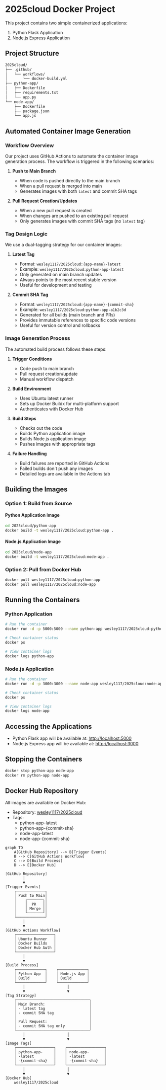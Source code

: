 # 2025cloud Docker Project

This project contains two simple containerized applications:

1. Python Flask Application
2. Node.js Express Application

## Project Structure

```bash
2025cloud/
├── .github/
│   └── workflows/
│       └── docker-build.yml
├── python-app/
│   ├── Dockerfile
│   ├── requirements.txt
│   └── app.py
└── node-app/
    ├── Dockerfile
    ├── package.json
    └── app.js
```

## Automated Container Image Generation

### Workflow Overview

Our project uses GitHub Actions to automate the container image generation process. The workflow is triggered in the following scenarios:

1. **Push to Main Branch**
   - When code is pushed directly to the main branch
   - When a pull request is merged into main
   - Generates images with both `latest` and commit SHA tags

2. **Pull Request Creation/Updates**
   - When a new pull request is created
   - When changes are pushed to an existing pull request
   - Only generates images with commit SHA tags (no `latest` tag)

### Tag Design Logic

We use a dual-tagging strategy for our container images:

1. **Latest Tag**
   - Format: `wesley1117/2025cloud:{app-name}-latest`
   - Example: `wesley1117/2025cloud:python-app-latest`
   - Only generated on main branch updates
   - Always points to the most recent stable version
   - Useful for development and testing

2. **Commit SHA Tag**
   - Format: `wesley1117/2025cloud:{app-name}-{commit-sha}`
   - Example: `wesley1117/2025cloud:python-app-a1b2c3d`
   - Generated for all builds (main branch and PRs)
   - Provides immutable references to specific code versions
   - Useful for version control and rollbacks

### Image Generation Process

The automated build process follows these steps:

1. **Trigger Conditions**
   - Code push to main branch
   - Pull request creation/update
   - Manual workflow dispatch

2. **Build Environment**
   - Uses Ubuntu latest runner
   - Sets up Docker Buildx for multi-platform support
   - Authenticates with Docker Hub

3. **Build Steps**
   - Checks out the code
   - Builds Python application image
   - Builds Node.js application image
   - Pushes images with appropriate tags

4. **Failure Handling**
   - Build failures are reported in GitHub Actions
   - Failed builds don't push any images
   - Detailed logs are available in the Actions tab

## Building the Images

### Option 1: Build from Source

#### Python Application Image

```bash
cd 2025cloud/python-app
docker build -t wesley1117/2025cloud:python-app .
```

#### Node.js Application Image

```bash
cd 2025cloud/node-app
docker build -t wesley1117/2025cloud:node-app .
```

### Option 2: Pull from Docker Hub

```bash
docker pull wesley1117/2025cloud:python-app
docker pull wesley1117/2025cloud:node-app
```

## Running the Containers

### Python Application

```bash
# Run the container
docker run -d -p 5000:5000 --name python-app wesley1117/2025cloud:python-app

# Check container status
docker ps

# View container logs
docker logs python-app
```

### Node.js Application

```bash
# Run the container
docker run -d -p 3000:3000 --name node-app wesley1117/2025cloud:node-app

# Check container status
docker ps

# View container logs
docker logs node-app
```

## Accessing the Applications

- Python Flask app will be available at: <http://localhost:5000>
- Node.js Express app will be available at: <http://localhost:3000>

## Stopping the Containers

```bash
docker stop python-app node-app
docker rm python-app node-app
```

## Docker Hub Repository

All images are available on Docker Hub:

- Repository: [wesley1117/2025cloud](https://hub.docker.com/r/wesley1117/2025cloud)
- Tags:
  - python-app-latest
  - python-app-{commit-sha}
  - node-app-latest
  - node-app-{commit-sha} 

```mermaid
graph TD
    A[GitHub Repository] --> B[Trigger Events]
    B --> C[GitHub Actions Workflow]
    C --> D[Build Process]
    D --> E[Docker Hub]

[GitHub Repository]
        │
        ▼
[Trigger Events]
    ┌─────────────┐
    │ Push to Main│
    │    ┌───────┐│
    │    │  PR   ││
    │    │ Merge ││
    │    └───────┘│
    └─────────────┘
        │
        ▼
[GitHub Actions Workflow]
    ┌─────────────────┐
    │ Ubuntu Runner   │
    │ Docker Buildx   │
    │ Docker Hub Auth │
    └─────────────────┘
        │
        ▼
[Build Process]
    ┌─────────────┐    ┌─────────────┐
    │ Python App  │    │ Node.js App │
    │ Build       │    │ Build       │
    └─────────────┘    └─────────────┘
        │                   │
        ▼                   ▼
[Tag Strategy]
    ┌─────────────────────────────────┐
    │ Main Branch:                    │
    │ - latest tag                    │
    │ - commit SHA tag                │
    │                                 │
    │ Pull Request:                   │
    │ - commit SHA tag only           │
    └─────────────────────────────────┘
        │                   │
        ▼                   ▼
[Image Tags]
    ┌─────────────────┐    ┌─────────────────┐
    │ python-app-     │    │ node-app-       │
    │ -latest         │    │ -latest         │
    │ -{commit-sha}   │    │ -{commit-sha}   │
    └─────────────────┘    └─────────────────┘
        │                   │
        ▼                   ▼
[Docker Hub]
    wesley1117/2025cloud 
```
